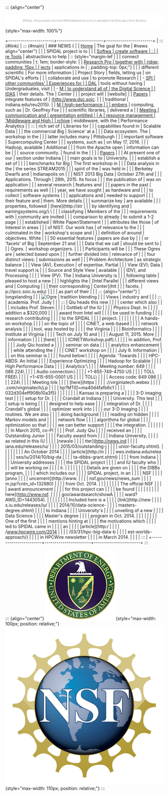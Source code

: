 ::: {align="center"}
<div>

![banner](banner.png){style="max-width: 100%"}

</div>

+----------------------:+-----------------------+-----------------------+
| ::: {#link}           | ::: {#main}           | ### NEWS {            |
| [Home](index.html)    | The goal for the      | #news align="center"} |
|                       | SPIDAL project is to  |                       |
| [Softwa               | create software       | :                     |
| re Tools](tools.html) | abstractions to help  | :: {style="margin-lef |
|                       | connect communities   | t: 1em; border-style: |
| [Research Pro         | together with         |  ridge; padding: 15px |
| jects](projects.html) | applications in       | ; padding-top: 0px;"} |
|                       | different scientific  | For more information  |
| Project Story         | fields, letting us    | on SPIDAL\'s efforts  |
|                       | collaborate and use   | to promote Research   |
| -   [SPI              | other communities'    | Experiences for       |
| DAL](spidalproj.html) | tools without having  | Undergraduates, visit |
| -   [M                | to understand all of  | the Digital Science   |
| IDAS](midasproj.html) | their details. The    | Center                |
|                       | project will          | [website]             |
| [Papers](papers.html) | integrate features of | (http://www.dsc.soic. |
|                       | traditional           | indiana.edu/reu2015). |
| [M                    | high-performance      |                       |
| embers](members.html) | computing, such as    | Dr. Geoffrey Fox      |
|                       | scientific libraries, | delivered a           |
| [Meeting              | communication and     | presentation entitled |
| A                     | resource management   | \'Middleware and High |
| rchive](meeting.html) | middleware, with the  | Performance Analytics |
| :::                   | rich set of           | Libraries for         |
|                       | capabilities found in | Scalable Data         |
|                       | the commercial Big    | Science\' at a        |
|                       | Data ecosystem. The   | workshop in the       |
|                       | latter includes many  | Pittsburgh            |
|                       | important software    | Supercomputing Center |
|                       | systems, such as      | on May 17, 2016.      |
|                       | Hadoop, available     | Additional            |
|                       | from the Apache open  | information can be    |
|                       | source community.     | found in the          |
|                       |                       | [Papers](papers.html) |
|                       | At present one of our | section under Indiana |
|                       | main goals is to      | University.           |
|                       | establish a set of    |                       |
|                       | benchmarks for Big    | The first workshop in |
|                       | Data analysis in the  | the series STREAM2015 |
|                       | spirit of the         | was held in           |
|                       | Berkeley Dwarfs and   | Indianapolis on       |
|                       | NIST 2013 Big Data    | October 27th and      |
|                       | Applications. Through | 28th, 2015. Its focus |
|                       | the publication of    | was on application    |
|                       | several research      | features and          |
|                       | papers in the past    | requirements as well  |
|                       | year, we have sought  | as hardware and       |
|                       | to collect            | software systems      |
|                       | applications and      | needed to support     |
|                       | their feature and     | them. More details    |
|                       | summarize key         | are available         |
|                       | properties, followed  | [here](http://str     |
|                       | by identifying and    | eamingsystems.org/).\ |
|                       | classifying           | Members of the        |
|                       | requirements with     | community are invited |
|                       | comparison to already | to submit a 1-2 page  |
|                       | established           | White Paper/Statement |
|                       | attributes like those | of Interest in areas  |
|                       | of NIST. Our work has | of relevance to the   |
|                       | culminated in the     | workshop\'s scope and |
|                       | definition of around  | objectives. White     |
|                       | 50 essential features | papers are due by     |
|                       | or \'facets\' of Big  | September 21 and      |
|                       | Data that we call     | should be sent to     |
|                       | Ogres.                | workshop organizers.  |
|                       |                       | Participants will be  |
|                       | These Ogres are       | selected based upon   |
|                       | further divided into  | relevance of          |
|                       | four distinct views:  | submissions as well   |
|                       | Problem Architecture  | as strategic balance  |
|                       | View (AV), Execution  | of expertise. Partial |
|                       | View (EV); Data       | travel support is     |
|                       | Source and Style View | available             |
|                       | (DV), and Processing  |                       |
|                       | View (PV). The        | Indiana University is |
|                       | following table       | pleased to host a new |
|                       | highlights the        | [Intel Parallel       |
|                       | different views and   | Computing             |
|                       | their corresponding   | Center](htt           |
|                       | facets.               | p://ipcc.soic.iu.edu) |
|                       |                       | as part of their      |
|                       | ::: {align="center"}  | longstanding          |
|                       | ![Ogre                | tradition blending    |
|                       | Views](x-y-ogre.png)  | industry and          |
|                       | :::                   | academia. Prof. Judy  |
|                       | :::                   | Qiu heads this new    |
|                       |                       | center which also     |
|                       |                       | includes Prof. Steven |
|                       |                       | Gottlieb of the IU    |
|                       |                       | Physics Dept. In      |
|                       |                       | addition a \$320,000  |
|                       |                       | award from Intel will |
|                       |                       | be used in funding    |
|                       |                       | research contributing |
|                       |                       | to the SPIDAL         |
|                       |                       | project.              |
|                       |                       |                       |
|                       |                       | A hands-on workshop   |
|                       |                       | on the topic of       |
|                       |                       | CINET, a web-based    |
|                       |                       | network analysis      |
|                       |                       | tool, was hosted by   |
|                       |                       | the Virginia          |
|                       |                       | Bioinformatics        |
|                       |                       | Institute at Virginia |
|                       |                       | Tech on July 10 and   |
|                       |                       | August 11, 2015. More |
|                       |                       | information           |
|                       |                       | [here]                |
|                       |                       | (CINETWorkshop.pdf).\ |
|                       |                       | In addition, Prof.    |
|                       |                       | Judy Qiu hosted a     |
|                       |                       | seminar on data       |
|                       |                       | analytics enhancement |
|                       |                       | while attending the   |
|                       |                       | CINET workshop on     |
|                       |                       | July 9. Information   |
|                       |                       | on this seminar is    |
|                       |                       | found below:\         |
|                       |                       | Agenda: \'Towards     |
|                       |                       | HPC-ABDS: An Initial  |
|                       |                       | Experience Optimizing |
|                       |                       | Hadoop for Scalable   |
|                       |                       | High Performance Data |
|                       |                       | Analytics\'\          |
|                       |                       | Meeting number: 649   |
|                       |                       | 086 224\              |
|                       |                       | Audio connection:\    |
|                       |                       | +1-855-749-4750 US    |
|                       |                       | TOLL FREE\            |
|                       |                       | +1-415-655-0001 US    |
|                       |                       | TOLL\                 |
|                       |                       | Access code: 649 086  |
|                       |                       | 224\                  |
|                       |                       | Meeting link          |
|                       |                       | [here](https          |
|                       |                       | ://virginiatech.webex |
|                       |                       | .com/virginiatech/j.p |
|                       |                       | hp?MTID=ma40d4fafb6c1 |
|                       |                       | 032d304eff908b10a3f5) |
|                       |                       |                       |
|                       |                       | Kansas is preparing a |
|                       |                       | 3-D imaging test      |
|                       |                       | setup for Dr.         |
|                       |                       | Crandall at Indiana   |
|                       |                       | University. This test |
|                       |                       | setup is being        |
|                       |                       | designed to help ease |
|                       |                       | integration of Dr.    |
|                       |                       | Crandall\'s global    |
|                       |                       | optimizer work into   |
|                       |                       | our 3-D imaging       |
|                       |                       | routines. We are also |
|                       |                       | doing background      |
|                       |                       | reading on hidden     |
|                       |                       | Markov models and     |
|                       |                       | network flow          |
|                       |                       | algorithms for global |
|                       |                       | optimization so that  |
|                       |                       | we can better support |
|                       |                       | the integration.      |
|                       |                       |                       |
|                       |                       | In March 2015, co-PI  |
|                       |                       | Prof. Judy Qiu        |
|                       |                       | received an           |
|                       |                       | Outstanding Junior    |
|                       |                       | Faculty award from    |
|                       |                       | Indiana University,   |
|                       |                       | as related in this IU |
|                       |                       | [newsle               |
|                       |                       | tter](http://news.ind |
|                       |                       | iana.edu/releases/iu/ |
|                       |                       | 2015/03/outstanding-j |
|                       |                       | unior-faculty.shtml). |
|                       |                       |                       |
|                       |                       | An October 2014       |
|                       |                       | [article](http://n    |
|                       |                       | ews.indiana.edu/relea |
|                       |                       | ses/iu/2014/10/big-da |
|                       |                       | ta-dibbs-grant.shtml) |
|                       |                       | from Indiana          |
|                       |                       | University addresses  |
|                       |                       | the SPIDAL project    |
|                       |                       | and IU faculty who    |
|                       |                       | will be working on    |
|                       |                       | it.                   |
|                       |                       |                       |
|                       |                       | Details are given on  |
|                       |                       | the DIBBs program,    |
|                       |                       | which includes our    |
|                       |                       | SPIDAL project, in an |
|                       |                       | NSF                   |
|                       |                       | [anno                 |
|                       |                       | uncement](http://www. |
|                       |                       | nsf.gov/news/news_sum |
|                       |                       | m.jsp?cntn_id=132880) |
|                       |                       | from Oct. 2014.       |
|                       |                       |                       |
|                       |                       | The official NSF      |
|                       |                       | award announcement    |
|                       |                       | for this project can  |
|                       |                       | be found              |
|                       |                       | [                     |
|                       |                       | here](http://www.nsf. |
|                       |                       | gov/awardsearch/showA |
|                       |                       | ward?AWD_ID=1443054). |
|                       |                       |                       |
|                       |                       | Included here is a    |
|                       |                       | [link](http://new     |
|                       |                       | s.iu.edu/releases/iu/ |
|                       |                       | 2014/10/data-science- |
|                       |                       | masters-degree.shtml) |
|                       |                       | to Indiana            |
|                       |                       | University\'s         |
|                       |                       | unveiling of a new    |
|                       |                       | Data Science          |
|                       |                       | Master\'s degree      |
|                       |                       | program in Oct. 2014. |
|                       |                       |                       |
|                       |                       | One of the first      |
|                       |                       | mentions hinting at   |
|                       |                       | the motivations which |
|                       |                       | led to SPIDAL came in |
|                       |                       | an                    |
|                       |                       | [article](http:/      |
|                       |                       | /www.hpcwire.com/2014 |
|                       |                       | /03/31/hpc-big-data-b |
|                       |                       | est-worlds-approach/) |
|                       |                       | in HPCWire newsletter |
|                       |                       | in March 2014.        |
|                       |                       | :::                   |
+-----------------------+-----------------------+-----------------------+
:::

::: {align="center"}
![DoE logo](DoE.png){style="max-width: 100px; position: relative;"}
![NSF logo](NSF.png){style="max-width: 110px; position: relative;"}
:::

